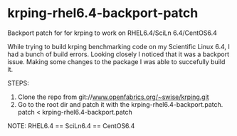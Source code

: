krping-rhel6.4-backport-patch
=============================

Backport patch for for krping to work on RHEL6.4/SciLn 6.4/CentOS6.4

While trying to build krping benchmarking code on my Scientific Linux 6.4, I had a bunch of build errors. 
Looking closely I noticed that it was a backport issue. 
Making some changes to the package I was able to succefully build it. 


STEPS:
1. Clone the repo from git://www.openfabrics.org/~swise/krping.git
2. Go to the root dir and patch it with the krping-rhel6.4-backport.patch.
	patch < krping-rhel6.4-backport.patch

NOTE: RHEL6.4 == SciLn6.4 == CentOS6.4
